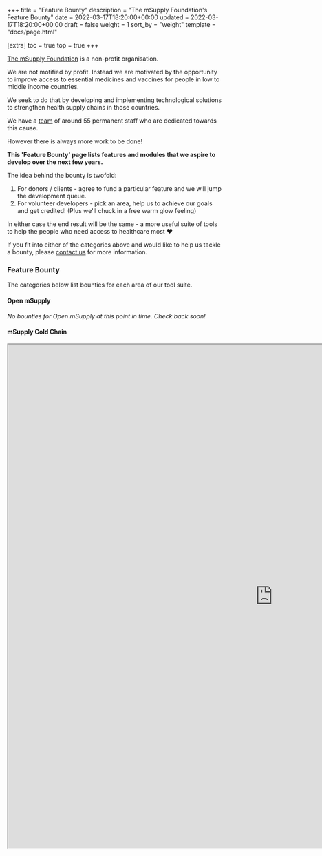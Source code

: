 +++
title = "Feature Bounty"
description = "The mSupply Foundation's Feature Bounty"
date = 2022-03-17T18:20:00+00:00
updated = 2022-03-17T18:20:00+00:00
draft = false
weight = 1
sort_by = "weight"
template = "docs/page.html"

[extra]
toc = true
top = true
+++

<a target="_blank" href="https://msupply.foundation/about">The mSupply Foundation</a> is a non-profit organisation.

We are not motified by profit. 
Instead we are motivated by the opportunity to improve access to essential medicines and vaccines for people in low to middle income countries.

We seek to do that by developing and implementing technological solutions to strengthen health supply chains in those countries. 

We have a <a target="_blank" href="https://msupply.foundation/team">team</a> of around 55 permanent staff who are dedicated towards this cause. 

However there is always more work to be done!

**This 'Feature Bounty' page lists features and modules that we aspire to develop over the next few years.** 

The idea behind the bounty is twofold: 

1. For donors / clients - agree to fund a particular feature and we will jump the development queue. 
2. For volunteer developers - pick an area, help us to achieve our goals and get credited! (Plus we'll chuck in a free warm glow feeling)

In either case the end result will be the same - a more useful suite of tools to help the people who need access to healthcare most ❤️ 

If you fit into either of the categories above and would like to help us tackle a bounty, please <a target="_blank" href="https://msupply.foundation/contact">contact us</a> for more information. 

### Feature Bounty 

The categories below list bounties for each area of our tool suite. 

#### Open mSupply 

*No bounties for Open mSupply at this point in time. Check back soon!*

#### mSupply Cold Chain 

<div {% if class %}class="{{class}}"{% endif %}>
    <iframe width="1230" height="1170" src="https://docs.google.com/spreadsheets/d/e/2PACX-1vRpYVOfHPGFytIjIQXK4tRPb2f69hnVpaqK6D_JkYbqFkfsr6JpyQcZfNS984eV27URbgCGT9w3EnNX/pubhtml?gid=0&amp;single=true&amp;widget=false&chrome=false&amp;headers=false"></iframe>
</div>